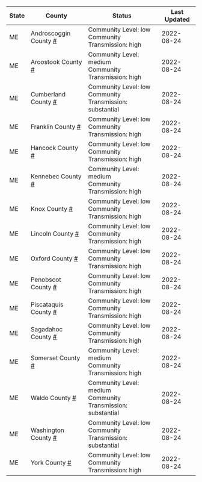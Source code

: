 State | County | Status | Last Updated
--- | --- | --- | --- 
ME | Androscoggin County <a href="#androscoggin_county">#</a> | <a name="androscoggin_county"></a>Community Level: low<br/>Community Transmission: high | 2022-08-24
ME | Aroostook County <a href="#aroostook_county">#</a> | <a name="aroostook_county"></a>Community Level: medium<br/>Community Transmission: high | 2022-08-24
ME | Cumberland County <a href="#cumberland_county">#</a> | <a name="cumberland_county"></a>Community Level: low<br/>Community Transmission: substantial | 2022-08-24
ME | Franklin County <a href="#franklin_county">#</a> | <a name="franklin_county"></a>Community Level: low<br/>Community Transmission: high | 2022-08-24
ME | Hancock County <a href="#hancock_county">#</a> | <a name="hancock_county"></a>Community Level: low<br/>Community Transmission: high | 2022-08-24
ME | Kennebec County <a href="#kennebec_county">#</a> | <a name="kennebec_county"></a>Community Level: medium<br/>Community Transmission: high | 2022-08-24
ME | Knox County <a href="#knox_county">#</a> | <a name="knox_county"></a>Community Level: low<br/>Community Transmission: high | 2022-08-24
ME | Lincoln County <a href="#lincoln_county">#</a> | <a name="lincoln_county"></a>Community Level: low<br/>Community Transmission: high | 2022-08-24
ME | Oxford County <a href="#oxford_county">#</a> | <a name="oxford_county"></a>Community Level: low<br/>Community Transmission: high | 2022-08-24
ME | Penobscot County <a href="#penobscot_county">#</a> | <a name="penobscot_county"></a>Community Level: low<br/>Community Transmission: high | 2022-08-24
ME | Piscataquis County <a href="#piscataquis_county">#</a> | <a name="piscataquis_county"></a>Community Level: low<br/>Community Transmission: high | 2022-08-24
ME | Sagadahoc County <a href="#sagadahoc_county">#</a> | <a name="sagadahoc_county"></a>Community Level: low<br/>Community Transmission: high | 2022-08-24
ME | Somerset County <a href="#somerset_county">#</a> | <a name="somerset_county"></a>Community Level: medium<br/>Community Transmission: high | 2022-08-24
ME | Waldo County <a href="#waldo_county">#</a> | <a name="waldo_county"></a>Community Level: medium<br/>Community Transmission: substantial | 2022-08-24
ME | Washington County <a href="#washington_county">#</a> | <a name="washington_county"></a>Community Level: low<br/>Community Transmission: substantial | 2022-08-24
ME | York County <a href="#york_county">#</a> | <a name="york_county"></a>Community Level: low<br/>Community Transmission: high | 2022-08-24
